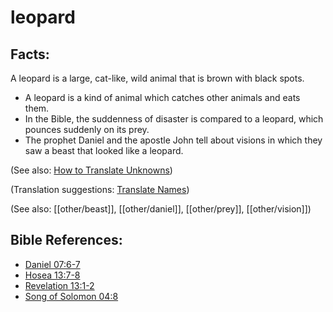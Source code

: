 # leopard #

## Facts: ##

A leopard is a large, cat-like, wild animal that is brown with black spots.

* A leopard is a kind of animal which catches other animals and eats them.
* In the Bible, the suddenness of disaster is compared to a leopard, which pounces suddenly on its prey.
* The prophet Daniel and the apostle John tell about visions in which they saw a beast that looked like a leopard.

(See also: [How to Translate Unknowns](en/ta-vol1/translate/man/translate-unknown))

(Translation suggestions: [Translate Names](en/ta-vol1/translate/man/translate-names))

(See also: [[other/beast]], [[other/daniel]], [[other/prey]], [[other/vision]])

## Bible References: ##

* [Daniel 07:6-7](en/tn/dan/help/07/06)
* [Hosea 13:7-8](en/tn/hos/help/13/07)
* [Revelation 13:1-2](en/tn/rev/help/13/01)
* [Song of Solomon 04:8](en/tn/sng/help/04/08)